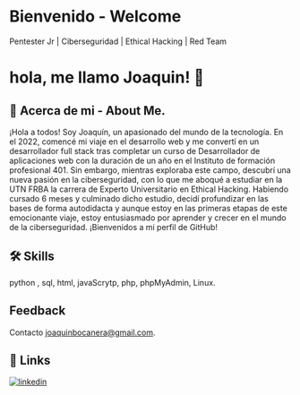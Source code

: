 
# Bienvenido - Welcome

Pentester Jr | Ciberseguridad | Ethical Hacking | Red Team

# hola, me llamo Joaquin! 👋


## 🚀 Acerca de mi - About Me.

¡Hola a todos! Soy Joaquín, un apasionado del mundo de la tecnología. En el 2022, comencé mi viaje en el desarrollo web y me convertí en un desarrollador full stack tras completar un curso de Desarrollador de aplicaciones web con la duración de un año en el Instituto de formación profesional 401. Sin embargo, mientras exploraba este campo, descubrí una nueva pasión en la ciberseguridad, con lo que me aboqué a estudiar en la UTN FRBA la carrera de Experto Universitario en Ethical Hacking. Habiendo cursado 6 meses y culminado dicho estudio, decidí profundizar en las bases de forma autodidacta y aunque estoy en las primeras etapas de este emocionante viaje, estoy entusiasmado por aprender y crecer en el mundo de la ciberseguridad. ¡Bienvenidos a mi perfil de GitHub!  

## 🛠 Skills
python , sql, html, javaScrytp, php, phpMyAdmin, Linux. 

## Feedback

Contacto joaquinbocanera@gmail.com.

## 🔗 Links

[![linkedin](https://img.shields.io/badge/linkedin-0A66C2?style=for-the-badge&logo=linkedin&logoColor=white)](www.linkedin.com/in/joaquinbocanegra)
